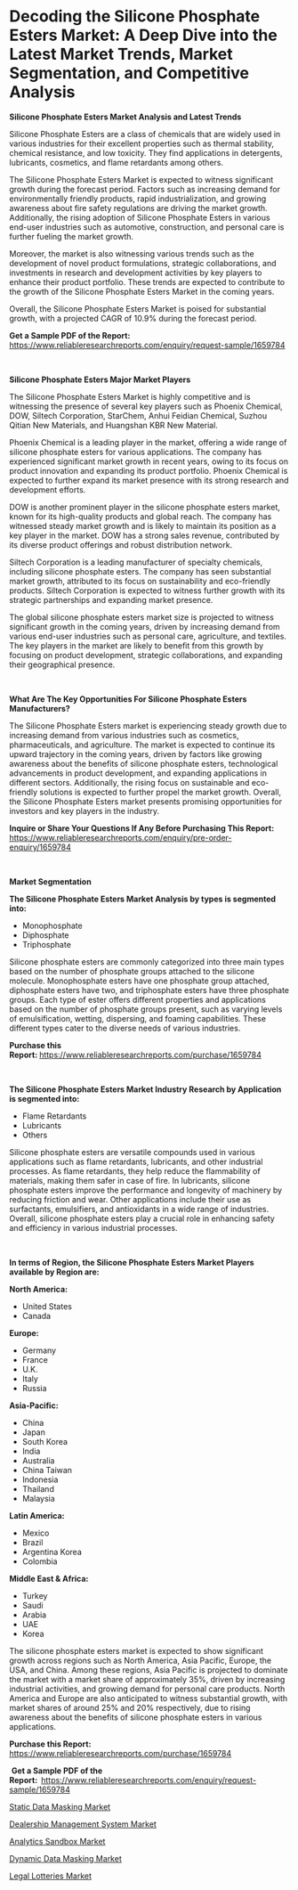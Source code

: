 <p><h1>Decoding the Silicone Phosphate Esters Market: A Deep Dive into the Latest Market Trends, Market Segmentation, and Competitive Analysis</h1></p><p><strong>Silicone Phosphate Esters Market Analysis and Latest Trends</strong></p>
<p><p>Silicone Phosphate Esters are a class of chemicals that are widely used in various industries for their excellent properties such as thermal stability, chemical resistance, and low toxicity. They find applications in detergents, lubricants, cosmetics, and flame retardants among others. </p><p>The Silicone Phosphate Esters Market is expected to witness significant growth during the forecast period. Factors such as increasing demand for environmentally friendly products, rapid industrialization, and growing awareness about fire safety regulations are driving the market growth. Additionally, the rising adoption of Silicone Phosphate Esters in various end-user industries such as automotive, construction, and personal care is further fueling the market growth. </p><p>Moreover, the market is also witnessing various trends such as the development of novel product formulations, strategic collaborations, and investments in research and development activities by key players to enhance their product portfolio. These trends are expected to contribute to the growth of the Silicone Phosphate Esters Market in the coming years.</p><p>Overall, the Silicone Phosphate Esters Market is poised for substantial growth, with a projected CAGR of 10.9% during the forecast period.</p></p>
<p><strong>Get a Sample PDF of the Report:&nbsp;</strong> <a href="https://www.reliableresearchreports.com/enquiry/request-sample/1659784">https://www.reliableresearchreports.com/enquiry/request-sample/1659784</a></p>
<p>&nbsp;</p>
<p><strong>Silicone Phosphate Esters Major Market Players</strong></p>
<p><p>The Silicone Phosphate Esters Market is highly competitive and is witnessing the presence of several key players such as Phoenix Chemical, DOW, Siltech Corporation, StarChem, Anhui Feidian Chemical, Suzhou Qitian New Materials, and Huangshan KBR New Material. </p><p>Phoenix Chemical is a leading player in the market, offering a wide range of silicone phosphate esters for various applications. The company has experienced significant market growth in recent years, owing to its focus on product innovation and expanding its product portfolio. Phoenix Chemical is expected to further expand its market presence with its strong research and development efforts.</p><p>DOW is another prominent player in the silicone phosphate esters market, known for its high-quality products and global reach. The company has witnessed steady market growth and is likely to maintain its position as a key player in the market. DOW has a strong sales revenue, contributed by its diverse product offerings and robust distribution network.</p><p>Siltech Corporation is a leading manufacturer of specialty chemicals, including silicone phosphate esters. The company has seen substantial market growth, attributed to its focus on sustainability and eco-friendly products. Siltech Corporation is expected to witness further growth with its strategic partnerships and expanding market presence.</p><p>The global silicone phosphate esters market size is projected to witness significant growth in the coming years, driven by increasing demand from various end-user industries such as personal care, agriculture, and textiles. The key players in the market are likely to benefit from this growth by focusing on product development, strategic collaborations, and expanding their geographical presence.</p></p>
<p>&nbsp;</p>
<p><strong>What Are The Key Opportunities For Silicone Phosphate Esters Manufacturers?</strong></p>
<p><p>The Silicone Phosphate Esters market is experiencing steady growth due to increasing demand from various industries such as cosmetics, pharmaceuticals, and agriculture. The market is expected to continue its upward trajectory in the coming years, driven by factors like growing awareness about the benefits of silicone phosphate esters, technological advancements in product development, and expanding applications in different sectors. Additionally, the rising focus on sustainable and eco-friendly solutions is expected to further propel the market growth. Overall, the Silicone Phosphate Esters market presents promising opportunities for investors and key players in the industry.</p></p>
<p><strong>Inquire or Share Your Questions If Any Before Purchasing This Report:</strong> <a href="https://www.reliableresearchreports.com/enquiry/pre-order-enquiry/1659784">https://www.reliableresearchreports.com/enquiry/pre-order-enquiry/1659784</a></p>
<p>&nbsp;</p>
<p><strong>Market Segmentation</strong></p>
<p><strong>The Silicone Phosphate Esters Market Analysis by types is segmented into:</strong></p>
<p><ul><li>Monophosphate</li><li>Diphosphate</li><li>Triphosphate</li></ul></p>
<p><p>Silicone phosphate esters are commonly categorized into three main types based on the number of phosphate groups attached to the silicone molecule. Monophosphate esters have one phosphate group attached, diphosphate esters have two, and triphosphate esters have three phosphate groups. Each type of ester offers different properties and applications based on the number of phosphate groups present, such as varying levels of emulsification, wetting, dispersing, and foaming capabilities. These different types cater to the diverse needs of various industries.</p></p>
<p><strong>Purchase this Report:&nbsp;</strong><a href="https://www.reliableresearchreports.com/purchase/1659784">https://www.reliableresearchreports.com/purchase/1659784</a></p>
<p>&nbsp;</p>
<p><strong>The Silicone Phosphate Esters Market Industry Research by Application is segmented into:</strong></p>
<p><ul><li>Flame Retardants</li><li>Lubricants</li><li>Others</li></ul></p>
<p><p>Silicone phosphate esters are versatile compounds used in various applications such as flame retardants, lubricants, and other industrial processes. As flame retardants, they help reduce the flammability of materials, making them safer in case of fire. In lubricants, silicone phosphate esters improve the performance and longevity of machinery by reducing friction and wear. Other applications include their use as surfactants, emulsifiers, and antioxidants in a wide range of industries. Overall, silicone phosphate esters play a crucial role in enhancing safety and efficiency in various industrial processes.</p></p>
<p>&nbsp;</p>
<p><strong>In terms of Region, the Silicone Phosphate Esters Market Players available by Region are:</strong></p>
<p>
    <p> <strong> North America: </strong>
        <ul>
            <li>United States</li>
            <li>Canada</li>
        </ul>
        </p> 
    <p> <strong> Europe: </strong>
        <ul>
            <li>Germany</li>
            <li>France</li>
            <li>U.K.</li>
            <li>Italy</li>
            <li>Russia</li>
        </ul>
        </p> 
    <p> <strong> Asia-Pacific: </strong>
        <ul>
            <li>China</li>
            <li>Japan</li>
            <li>South Korea</li>
            <li>India</li>
            <li>Australia</li>
            <li>China Taiwan</li>
            <li>Indonesia</li>
            <li>Thailand</li>
            <li>Malaysia</li>
        </ul>
        </p> 
    <p> <strong> Latin America: </strong>
        <ul>
            <li>Mexico</li>
            <li>Brazil</li>
            <li>Argentina Korea</li>
            <li>Colombia</li>
        </ul>
        </p> 
    <p> <strong> Middle East & Africa: </strong>
        <ul>
            <li>Turkey</li>
            <li>Saudi</li>
            <li>Arabia</li>
            <li>UAE</li>
            <li>Korea</li>
        </ul>
    </p>
    </p>
<p><p>The silicone phosphate esters market is expected to show significant growth across regions such as North America, Asia Pacific, Europe, the USA, and China. Among these regions, Asia Pacific is projected to dominate the market with a market share of approximately 35%, driven by increasing industrial activities, and growing demand for personal care products. North America and Europe are also anticipated to witness substantial growth, with market shares of around 25% and 20% respectively, due to rising awareness about the benefits of silicone phosphate esters in various applications.</p></p>
<p><strong>Purchase this Report: </strong><a href="https://www.reliableresearchreports.com/purchase/1659784">https://www.reliableresearchreports.com/purchase/1659784</a></p>
<p>&nbsp;<strong>Get a Sample PDF of the Report:&nbsp;&nbsp;</strong><a href="https://www.reliableresearchreports.com/enquiry/request-sample/1659784">https://www.reliableresearchreports.com/enquiry/request-sample/1659784</a></p>
<p><strong></strong></p>
<p><p><a href="https://medium.com/@dexterhayes2023/static-data-masking-market-trends-and-market-analysis-forecasted-for-period-2024-2031-fd9a1d355025">Static Data Masking Market</a></p><p><a href="https://medium.com/@yvettelesch/dealership-management-system-market-the-key-to-successful-business-strategy-forecast-till-2031-28fc4b641fa0">Dealership Management System Market</a></p><p><a href="https://medium.com/@dexterhayes2023/analytics-sandbox-market-report-reveals-the-latest-trends-and-growth-opportunities-of-this-market-04a88205c397">Analytics Sandbox Market</a></p><p><a href="https://medium.com/@dexterhayes2023/dynamic-data-masking-nbsp-market-focuses-on-market-share-size-and-projected-forecast-till-2031-7e31e42b84e4">Dynamic Data Masking Market</a></p><p><a href="https://medium.com/@yvettelesch/legal-lotteries-market-insight-market-trends-growth-forecasted-from-2024-to-2031-aa50339dfa2a">Legal Lotteries Market</a></p></p>